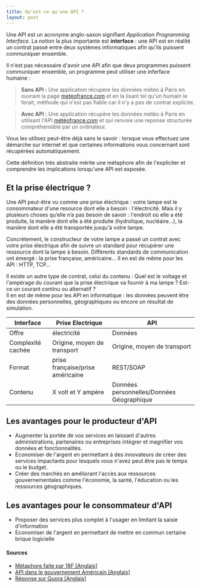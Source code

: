 ```yaml
---
title: Qu'est-ce qu'une API ?
layout: post
---
```


Une API est un acronyme anglo-saxon signifiant *Application Programming Interface*. La notion la plus importante est **interface** : une API est en réalité un contrat passé entre deux systèmes informatiques afin qu'ils puissent communiquer ensemble.

Il n'est pas nécessaire d'avoir une API afin que deux programmes puissent communiquer ensemble, un programme peut utiliser une inferface humaine&nbsp;:

> **Sans API&nbsp;:**
> Une application récupère les données météo à Paris en ouvrant la page [meteofrance.com](http://www.meteofrance.com/previsions-meteo-france/paris/75) et en la lisant tel qu'un humain le ferait, méthode qui n'est pas fiable car il n'y a pas de contrat explicite.

> **Avec API&nbsp;:**
> Une application récupère les données météo à Paris en utilisant l'API [météofrance.com](https://donneespubliques.meteofrance.fr/) et qui renvoie une reponse structurée compréhensible par un ordinateur.


Vous les utilisez peut-être déjà sans le savoir&nbsp;: lorsque vous effectuez une démarche sur internet et que certaines informations vous concernant sont récupérées automatiquement.

Cette définition très abstraite mérite une métaphore afin de l'expliciter et comprendre les implications lorsqu'une API est exposée.

## Et la prise électrique ?

Une API peut-être vu comme une prise électrique&nbsp;:  votre lampe est le consommateur d'une resource dont elle a besoin&nbsp;: l'électricité. Mais il y plusieurs choses qu’elle n’a pas besoin de savoir&nbsp;: l'endroit où elle a été produite, la manière dont elle a été produite (hydrolique, nucléaire&hellip;), la manière dont elle a été transportée jusqu'à votre lampe.

Concrètement, le constructeur de votre lampe a passé un contrat avec votre prise électrique afin de suivre un standard pour récupérer une ressource dont la lampe à besoin. Différents standards de communication ont émergé&nbsp;: la prise française, américaine&hellip; Il en est de même pour les API&nbsp;: HTTP, TCP&hellip;

Il existe un autre type de contrat, celui du contenu&nbsp;: Quel est le voltage et l'ampérage du courant que la prise électrique va fournir à ma lampe&nbsp;? Est-ce un courant continu ou alternatif&nbsp;?  
Il en est de même pour les API en informatique&nbsp;: les données peuvent être des données personnelles, géographiques ou encore un résultat de simulation.

| Interface    | Prise Electrique                 | API                                       |
|--------------|----------------------------------|-------------------------------------------|
| Offre        | électricité                      | Données                                   |
| Complexité cachée| Origine, moyen de transport      | Origine, moyen de transport               |
| Format       | prise française/prise américaine | REST/SOAP                                 |
| Contenu      | X volt et Y ampère               | Données personnelles/Données Géographique |

## Les avantages pour le producteur d'API

  * Augmenter la portée de vos services en laissant d'autres administrations, partenaires ou entreprises intégrer et magnifier vos données et fonctionnalités.
  * Economiser de l'argent en permettant à des innovateurs de créer des services impactants pour lesquels vous n'avez peut être pas le temps ou le budget.
  * Créer des marchés en améliorant l'accès aux ressources gouvernementales comme l'économie, la santé, l'éducation ou les ressources géographiques.

## Les avantages pour le consommateur d'API

  * Proposer des services plus complet à l'usager en limitant la saisie d'information
  * Economiser de l'argent en permettant de mettre en commun certaine brique logicielle


#### Sources

  * [Métaphore faite par 18F [Anglais]](https://18f.gsa.gov/2016/04/22/what-is-an-api/)
  * [API dans le gouvernement Américain [Anglais]](https://www.digitalgov.gov/2013/04/30/apis-in-government/)
  * [Réponse sur Quora [Anglais]](https://www.quora.com/What-is-an-API-4)
